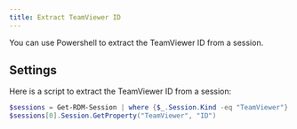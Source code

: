 ```yaml
---
title: Extract TeamViewer ID
---
```

You can use Powershell to extract the TeamViewer ID from a session. 

## Settings 

Here is a script to extract the TeamViewer ID from a session:  

```powershell
$sessions = Get-RDM-Session | where {$_.Session.Kind -eq "TeamViewer"} 
$sessions[0].Session.GetProperty("TeamViewer", "ID") 
```
